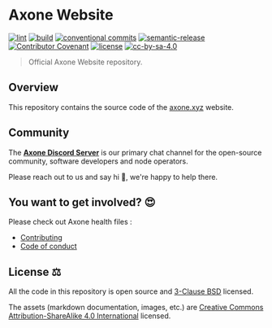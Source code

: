 # Axone Website

[![lint](https://img.shields.io/github/actions/workflow/status/axone-protocol/website/lint.yml?branch=main&label=lint&style=for-the-badge&logo=github)](https://github.com/axone-protocol/website/actions/workflows/lint.yml)
[![build](https://img.shields.io/github/actions/workflow/status/axone-protocol/website/build.yml?branch=main&label=build&style=for-the-badge&logo=github)](https://github.com/axone-protocol/website/actions/workflows/build.yml)
[![conventional commits](https://img.shields.io/badge/Conventional%20Commits-1.0.0-yellow.svg?style=for-the-badge&logo=conventionalcommits)](https://conventionalcommits.org)
[![semantic-release](https://img.shields.io/badge/%20%20%F0%9F%93%A6%F0%9F%9A%80-semantic--release-e10079.svg?style=for-the-badge)](https://github.com/semantic-release/semantic-release)
[![Contributor Covenant](https://img.shields.io/badge/Contributor%20Covenant-2.1-4baaaa.svg?style=for-the-badge)](https://github.com/axone-protocol/.github/blob/main/CODE_OF_CONDUCT.md)
[![license][bsd-3-clause-image]][bsd-3-clause]
[![cc-by-sa-4.0][cc-by-sa-image]][cc-by-sa]

> Official Axone Website repository.

## Overview

This repository contains the source code of the [axone.xyz](https://axone.xyz) website.

## Community

The [**Axone Discord Server**](https://discord.gg/okp4) is our primary chat channel for the open-source community,
software developers and node operators.

Please reach out to us and say hi 👋, we're happy to help there.

## You want to get involved? 😍

Please check out Axone health files :

- [Contributing](https://github.com/axone-protocol/.github/blob/main/CONTRIBUTING.md)
- [Code of conduct](https://github.com/axone-protocol/.github/blob/main/CODE_OF_CONDUCT.md)

## License ⚖️

All the code in this repository is open source and [3-Clause BSD][bsd-3-clause] licensed.

The assets (markdown documentation, images, etc.) are [Creative Commons Attribution-ShareAlike 4.0 International][cc-by-sa] licensed.

[bsd-3-clause]: https://opensource.org/licenses/BSD-3-Clause
[bsd-3-clause-image]: https://img.shields.io/badge/License-BSD_3--Clause-blue.svg?style=for-the-badge
[cc-by-sa]: https://creativecommons.org/licenses/by-sa/4.0/
[cc-by-sa-image]: https://i.creativecommons.org/l/by-sa/4.0/88x31.png
